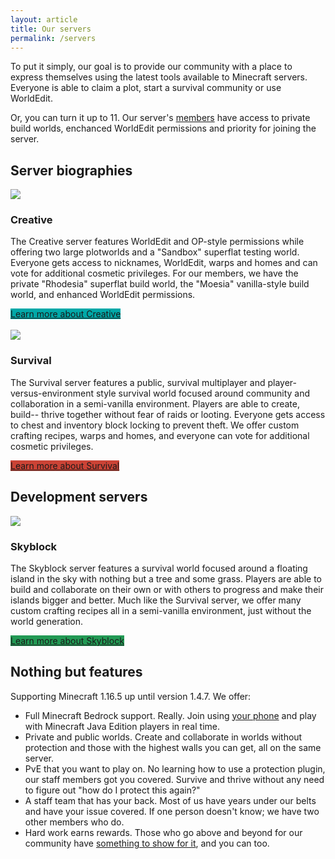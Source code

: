```yaml
---
layout: article
title: Our servers
permalink: /servers
---
```


To put it simply, our goal is to provide our community with a place to express themselves using the latest tools available to Minecraft servers. Everyone is able to claim a plot, start a survival community or use WorldEdit. 

Or, you can turn it up to 11. Our server's [members](../hc/titles-and-honors#server-membership) have access to private build worlds, enchanced WorldEdit permissions and priority for joining the server.

## Server biographies

<div class="item">
  <div class="item__image">
    <img class="image image--sm" src="{{ site.baseurl }}/assets/images/creative.png"/>
  </div>
  <div class="item__content">
    <div class="item__header">
      <h3>Creative</h3>
    </div>
    <div class="item__description">
      <p>The Creative server features WorldEdit and OP-style permissions while offering two large plotworlds and a "Sandbox" superflat testing world. Everyone gets access to nicknames, WorldEdit, warps and homes and can vote for additional cosmetic privileges. For our members, we have the private "Rhodesia" superflat build world, the "Moesia" vanilla-style build world, and enhanced WorldEdit permissions.</p>
      <a class="button button--secondary button--rounded button--lg" style="background-color: #00a8a8" href="{{ site.baseurl }}/servers/creative">Learn more about Creative</a>
    </div>
  </div>
</div>

<br>

<div class="item">
  <div class="item__image">
    <img class="image image--sm" src="{{ site.baseurl }}/assets/images/survival.png"/>
  </div>
  <div class="item__content">
    <div class="item__header">
      <h3>Survival</h3>
    </div>
    <div class="item__description">
      <p>The Survival server features a public, survival multiplayer and player-versus-environment style survival world focused around community and collaboration in a semi-vanilla environment. Players are able to create, build-- thrive together without fear of raids or looting. Everyone gets access to chest and inventory block locking to prevent theft. We offer custom crafting recipes, warps and homes, and everyone can vote for additional cosmetic privileges.</p>
      <a class="button button--secondary button--rounded button--lg" style="background-color: #cb4335" href="{{ site.baseurl }}/servers/survival">Learn more about Survival</a>
    </div>
  </div>
</div>

## Development servers

<div class="item">
  <div class="item__image">
    <img class="image image--sm" src="{{ site.baseurl }}/assets/images/skyblock.png"/>
  </div>
  <div class="item__content">
    <div class="item__header">
      <h3>Skyblock</h3>
    </div>
    <div class="item__description">
      <p>The Skyblock server features a survival world focused around a floating island in the sky with nothing but a tree and some grass. Players are able to build and collaborate on their own or with others to progress and make their islands bigger and better. Much like the Survival server, we offer many custom crafting recipes all in a semi-vanilla environment, just without the world generation.</p>
      <a class="button button--secondary button--rounded button--lg" style="background-color: #229954" href="{{ site.baseurl }}/servers/skyblock">Learn more about Skyblock</a>
    </div>
  </div>
</div>

## Nothing but features
Supporting Minecraft 1.16.5 up until version 1.4.7. We offer:
* Full Minecraft Bedrock support. Really. Join using [your phone](../hc/getting-started#joining-on-bedrock) and play with Minecraft Java Edition players in real time.
* Private and public worlds. Create and collaborate in worlds without protection and those with the highest walls you can get, all on the same server.
* PvE that you want to play on. No learning how to use a protection plugin, our staff members got you covered. Survive and thrive without any need to figure out "how do I protect this again?"
* A staff team that has your back. Most of us have years under our belts and have your issue covered. If one person doesn't know; we have two other members who do.
* Hard work earns rewards. Those who go above and beyond for our community have [something to show for it](../hc/titles-and-honors), and you can too.
